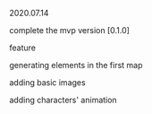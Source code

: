 2020.07.14

complete the mvp version [0.1.0]

feature 

generating elements in the first map

adding basic images

adding characters' animation

